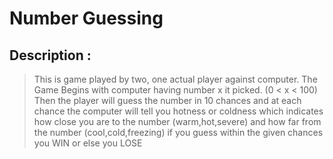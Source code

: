 # Number Guessing

## Description :
> This is game played by two, one actual player against computer.
> The Game Begins with computer having number x it picked. (0 < x < 100)
> Then the player will guess the number in 10 chances and at each chance the computer will tell you
> hotness or coldness which indicates how close you are to the number (warm,hot,severe) and how far from 
> the number (cool,cold,freezing)
> if you guess within the given chances you WIN
> or else you LOSE